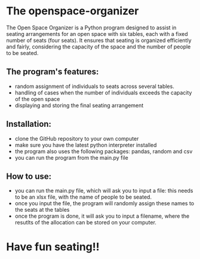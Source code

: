 # **The openspace-organizer**

The Open Space Organizer is a Python program designed to assist in seating arrangements for an open space with six tables, each with a fixed number of seats (four seats). It ensures that seating is organized efficiently and fairly, considering the capacity of the space and the number of people to be seated.

## The program's features:
 - random assignment of individuals to seats across several tables.
 - handling of cases when the number of individuals exceeds the capacity of the open space
 - displaying and storing the final seating arrangement

## Installation:
 - clone the GitHub repository to your own computer
 - make sure you have the latest python interpreter installed
 - the program also uses the following packages: pandas, random and csv
 - you can run the program from the main.py file

 ## How to use:
 - you can run the main.py file, which will ask you to input a file: this needs to be an xlsx file, with the name of people to be seated.
 - once you input the file, the program will randomly assign these names to the seats at the tables
 - once the program is done, it will ask you to input a filename, where the resutlts of the allocation can be stored on your computer.

 # Have fun seating!!